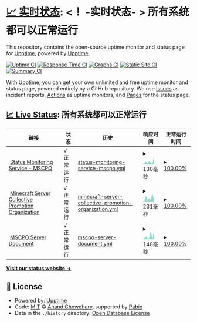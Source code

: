# [📈 实时状态](https://demo.upptime.js.org): <！ -实时状态- > **所有系统都可以正常运行**

This repository contains the open-source uptime monitor and status page for [Upptime](https://upptime.js.org), powered by [Upptime](https://github.com/upptime/upptime).

[![Uptime CI](https://github.com/MSCPO/Upptime/workflows/Uptime%20CI/badge.svg)](https://github.com/MSCPO/Upptime/actions?query=workflow%3A%22Uptime+CI%22)
[![Response Time CI](https://github.com/MSCPO/Upptime/workflows/Response%20Time%20CI/badge.svg)](https://github.com/MSCPO/Upptime/actions?query=workflow%3A%22Response+Time+CI%22)
[![Graphs CI](https://github.com/MSCPO/Upptime/workflows/Graphs%20CI/badge.svg)](https://github.com/MSCPO/Upptime/actions?query=workflow%3A%22Graphs+CI%22)
[![Static Site CI](https://github.com/MSCPO/Upptime/workflows/Static%20Site%20CI/badge.svg)](https://github.com/MSCPO/Upptime/actions?query=workflow%3A%22Static+Site+CI%22)
[![Summary CI](https://github.com/MSCPO/Upptime/workflows/Summary%20CI/badge.svg)](https://github.com/MSCPO/Upptime/actions?query=workflow%3A%22Summary+CI%22)

With [Upptime](https://upptime.js.org), you can get your own unlimited and free uptime monitor and status page, powered entirely by a GitHub repository. We use [Issues](https://github.com/upptime/upptime/issues) as incident reports, [Actions](https://github.com/MSCPO/Upptime/actions) as uptime monitors, and [Pages](https://demo.upptime.js.org) for the status page.

## [📈 Live Status](https://demo.upptime.js.org): <!--live status--> **所有系统都可以正常运行**

<!--start: status pages-->
<!-- This summary is generated by Upptime (https://github.com/upptime/upptime) -->
<!-- Do not edit this manually, your changes will be overwritten -->
<!-- prettier-ignore -->
| 链接 | 状态 | 历史 | 响应时间 | 正常运行时间 |
| --- | ------ | ------- | ------------- | ------ |
| <img alt="" src="https://icons.duckduckgo.com/ip3/mscpostatus.netlify.app.ico" height="13"> [Status Monitoring Service - MSCPO](https://mscpostatus.netlify.app/) | √ 正常运行 | [status-monitoring-service-mscpo.yml](https://github.com/MSCPO/Upptime/commits/HEAD/history/status-monitoring-service-mscpo.yml) | <details><summary><img alt="响应时间图像" src="./graphs/status-monitoring-service-mscpo/response-time-week.png" height="20"> 130毫秒</summary><br><a href="https://mscpostatus.netlify.app/history/status-monitoring-service-mscpo"><img alt="响应时间 151" src="https://img.shields.io/endpoint?url=https%3A%2F%2Fraw.githubusercontent.com%2FMSCPO%2FUpptime%2FHEAD%2Fapi%2Fstatus-monitoring-service-mscpo%2Fresponse-time.json"></a><br><a href="https://mscpostatus.netlify.app/history/status-monitoring-service-mscpo"><img alt="24 小时响应时间 116" src="https://img.shields.io/endpoint?url=https%3A%2F%2Fraw.githubusercontent.com%2FMSCPO%2FUpptime%2FHEAD%2Fapi%2Fstatus-monitoring-service-mscpo%2Fresponse-time-day.json"></a><br><a href="https://mscpostatus.netlify.app/history/status-monitoring-service-mscpo"><img alt="7 天正常运行时间 130" src="https://img.shields.io/endpoint?url=https%3A%2F%2Fraw.githubusercontent.com%2FMSCPO%2FUpptime%2FHEAD%2Fapi%2Fstatus-monitoring-service-mscpo%2Fresponse-time-week.json"></a><br><a href="https://mscpostatus.netlify.app/history/status-monitoring-service-mscpo"><img alt="30天的正常运行时间 164" src="https://img.shields.io/endpoint?url=https%3A%2F%2Fraw.githubusercontent.com%2FMSCPO%2FUpptime%2FHEAD%2Fapi%2Fstatus-monitoring-service-mscpo%2Fresponse-time-month.json"></a><br><a href="https://mscpostatus.netlify.app/history/status-monitoring-service-mscpo"><img alt="1年的正常运行时间 151" src="https://img.shields.io/endpoint?url=https%3A%2F%2Fraw.githubusercontent.com%2FMSCPO%2FUpptime%2FHEAD%2Fapi%2Fstatus-monitoring-service-mscpo%2Fresponse-time-year.json"></a></details> | <details><summary><a href="https://mscpostatus.netlify.app/history/status-monitoring-service-mscpo">100.00%</a></summary><a href="https://mscpostatus.netlify.app/history/status-monitoring-service-mscpo"><img alt="正常运行时间 100.00%" src="https://img.shields.io/endpoint?url=https%3A%2F%2Fraw.githubusercontent.com%2FMSCPO%2FUpptime%2FHEAD%2Fapi%2Fstatus-monitoring-service-mscpo%2Fuptime.json"></a><br><a href="https://mscpostatus.netlify.app/history/status-monitoring-service-mscpo"><img alt="24 小时正常运行时间 100.00%" src="https://img.shields.io/endpoint?url=https%3A%2F%2Fraw.githubusercontent.com%2FMSCPO%2FUpptime%2FHEAD%2Fapi%2Fstatus-monitoring-service-mscpo%2Fuptime-day.json"></a><br><a href="https://mscpostatus.netlify.app/history/status-monitoring-service-mscpo"><img alt="7 天正常运行时间 100.00%" src="https://img.shields.io/endpoint?url=https%3A%2F%2Fraw.githubusercontent.com%2FMSCPO%2FUpptime%2FHEAD%2Fapi%2Fstatus-monitoring-service-mscpo%2Fuptime-week.json"></a><br><a href="https://mscpostatus.netlify.app/history/status-monitoring-service-mscpo"><img alt="30天的正常运行时间 100.00%" src="https://img.shields.io/endpoint?url=https%3A%2F%2Fraw.githubusercontent.com%2FMSCPO%2FUpptime%2FHEAD%2Fapi%2Fstatus-monitoring-service-mscpo%2Fuptime-month.json"></a><br><a href="https://mscpostatus.netlify.app/history/status-monitoring-service-mscpo"><img alt="1年的正常运行时间 100.00%" src="https://img.shields.io/endpoint?url=https%3A%2F%2Fraw.githubusercontent.com%2FMSCPO%2FUpptime%2FHEAD%2Fapi%2Fstatus-monitoring-service-mscpo%2Fuptime-year.json"></a></details>
| <img alt="" src="https://icons.duckduckgo.com/ip3/mscpo.netlify.app.ico" height="13"> [Minecraft Server Collective Promotion Organization](http://mscpo.netlify.app/) | √ 正常运行 | [minecraft-server-collective-promotion-organization.yml](https://github.com/MSCPO/Upptime/commits/HEAD/history/minecraft-server-collective-promotion-organization.yml) | <details><summary><img alt="响应时间图像" src="./graphs/minecraft-server-collective-promotion-organization/response-time-week.png" height="20"> 231毫秒</summary><br><a href="https://mscpostatus.netlify.app/history/minecraft-server-collective-promotion-organization"><img alt="响应时间 193" src="https://img.shields.io/endpoint?url=https%3A%2F%2Fraw.githubusercontent.com%2FMSCPO%2FUpptime%2FHEAD%2Fapi%2Fminecraft-server-collective-promotion-organization%2Fresponse-time.json"></a><br><a href="https://mscpostatus.netlify.app/history/minecraft-server-collective-promotion-organization"><img alt="24 小时响应时间 102" src="https://img.shields.io/endpoint?url=https%3A%2F%2Fraw.githubusercontent.com%2FMSCPO%2FUpptime%2FHEAD%2Fapi%2Fminecraft-server-collective-promotion-organization%2Fresponse-time-day.json"></a><br><a href="https://mscpostatus.netlify.app/history/minecraft-server-collective-promotion-organization"><img alt="7 天正常运行时间 231" src="https://img.shields.io/endpoint?url=https%3A%2F%2Fraw.githubusercontent.com%2FMSCPO%2FUpptime%2FHEAD%2Fapi%2Fminecraft-server-collective-promotion-organization%2Fresponse-time-week.json"></a><br><a href="https://mscpostatus.netlify.app/history/minecraft-server-collective-promotion-organization"><img alt="30天的正常运行时间 211" src="https://img.shields.io/endpoint?url=https%3A%2F%2Fraw.githubusercontent.com%2FMSCPO%2FUpptime%2FHEAD%2Fapi%2Fminecraft-server-collective-promotion-organization%2Fresponse-time-month.json"></a><br><a href="https://mscpostatus.netlify.app/history/minecraft-server-collective-promotion-organization"><img alt="1年的正常运行时间 193" src="https://img.shields.io/endpoint?url=https%3A%2F%2Fraw.githubusercontent.com%2FMSCPO%2FUpptime%2FHEAD%2Fapi%2Fminecraft-server-collective-promotion-organization%2Fresponse-time-year.json"></a></details> | <details><summary><a href="https://mscpostatus.netlify.app/history/minecraft-server-collective-promotion-organization">100.00%</a></summary><a href="https://mscpostatus.netlify.app/history/minecraft-server-collective-promotion-organization"><img alt="正常运行时间 100.00%" src="https://img.shields.io/endpoint?url=https%3A%2F%2Fraw.githubusercontent.com%2FMSCPO%2FUpptime%2FHEAD%2Fapi%2Fminecraft-server-collective-promotion-organization%2Fuptime.json"></a><br><a href="https://mscpostatus.netlify.app/history/minecraft-server-collective-promotion-organization"><img alt="24 小时正常运行时间 100.00%" src="https://img.shields.io/endpoint?url=https%3A%2F%2Fraw.githubusercontent.com%2FMSCPO%2FUpptime%2FHEAD%2Fapi%2Fminecraft-server-collective-promotion-organization%2Fuptime-day.json"></a><br><a href="https://mscpostatus.netlify.app/history/minecraft-server-collective-promotion-organization"><img alt="7 天正常运行时间 100.00%" src="https://img.shields.io/endpoint?url=https%3A%2F%2Fraw.githubusercontent.com%2FMSCPO%2FUpptime%2FHEAD%2Fapi%2Fminecraft-server-collective-promotion-organization%2Fuptime-week.json"></a><br><a href="https://mscpostatus.netlify.app/history/minecraft-server-collective-promotion-organization"><img alt="30天的正常运行时间 100.00%" src="https://img.shields.io/endpoint?url=https%3A%2F%2Fraw.githubusercontent.com%2FMSCPO%2FUpptime%2FHEAD%2Fapi%2Fminecraft-server-collective-promotion-organization%2Fuptime-month.json"></a><br><a href="https://mscpostatus.netlify.app/history/minecraft-server-collective-promotion-organization"><img alt="1年的正常运行时间 100.00%" src="https://img.shields.io/endpoint?url=https%3A%2F%2Fraw.githubusercontent.com%2FMSCPO%2FUpptime%2FHEAD%2Fapi%2Fminecraft-server-collective-promotion-organization%2Fuptime-year.json"></a></details>
| <img alt="" src="https://icons.duckduckgo.com/ip3/mscpodoc.netlify.app.ico" height="13"> [MSCPO Server Document](https://mscpodoc.netlify.app/) | √ 正常运行 | [mscpo-server-document.yml](https://github.com/MSCPO/Upptime/commits/HEAD/history/mscpo-server-document.yml) | <details><summary><img alt="响应时间图像" src="./graphs/mscpo-server-document/response-time-week.png" height="20"> 148毫秒</summary><br><a href="https://mscpostatus.netlify.app/history/mscpo-server-document"><img alt="响应时间 145" src="https://img.shields.io/endpoint?url=https%3A%2F%2Fraw.githubusercontent.com%2FMSCPO%2FUpptime%2FHEAD%2Fapi%2Fmscpo-server-document%2Fresponse-time.json"></a><br><a href="https://mscpostatus.netlify.app/history/mscpo-server-document"><img alt="24 小时响应时间 95" src="https://img.shields.io/endpoint?url=https%3A%2F%2Fraw.githubusercontent.com%2FMSCPO%2FUpptime%2FHEAD%2Fapi%2Fmscpo-server-document%2Fresponse-time-day.json"></a><br><a href="https://mscpostatus.netlify.app/history/mscpo-server-document"><img alt="7 天正常运行时间 148" src="https://img.shields.io/endpoint?url=https%3A%2F%2Fraw.githubusercontent.com%2FMSCPO%2FUpptime%2FHEAD%2Fapi%2Fmscpo-server-document%2Fresponse-time-week.json"></a><br><a href="https://mscpostatus.netlify.app/history/mscpo-server-document"><img alt="30天的正常运行时间 165" src="https://img.shields.io/endpoint?url=https%3A%2F%2Fraw.githubusercontent.com%2FMSCPO%2FUpptime%2FHEAD%2Fapi%2Fmscpo-server-document%2Fresponse-time-month.json"></a><br><a href="https://mscpostatus.netlify.app/history/mscpo-server-document"><img alt="1年的正常运行时间 145" src="https://img.shields.io/endpoint?url=https%3A%2F%2Fraw.githubusercontent.com%2FMSCPO%2FUpptime%2FHEAD%2Fapi%2Fmscpo-server-document%2Fresponse-time-year.json"></a></details> | <details><summary><a href="https://mscpostatus.netlify.app/history/mscpo-server-document">100.00%</a></summary><a href="https://mscpostatus.netlify.app/history/mscpo-server-document"><img alt="正常运行时间 99.98%" src="https://img.shields.io/endpoint?url=https%3A%2F%2Fraw.githubusercontent.com%2FMSCPO%2FUpptime%2FHEAD%2Fapi%2Fmscpo-server-document%2Fuptime.json"></a><br><a href="https://mscpostatus.netlify.app/history/mscpo-server-document"><img alt="24 小时正常运行时间 100.00%" src="https://img.shields.io/endpoint?url=https%3A%2F%2Fraw.githubusercontent.com%2FMSCPO%2FUpptime%2FHEAD%2Fapi%2Fmscpo-server-document%2Fuptime-day.json"></a><br><a href="https://mscpostatus.netlify.app/history/mscpo-server-document"><img alt="7 天正常运行时间 100.00%" src="https://img.shields.io/endpoint?url=https%3A%2F%2Fraw.githubusercontent.com%2FMSCPO%2FUpptime%2FHEAD%2Fapi%2Fmscpo-server-document%2Fuptime-week.json"></a><br><a href="https://mscpostatus.netlify.app/history/mscpo-server-document"><img alt="30天的正常运行时间 100.00%" src="https://img.shields.io/endpoint?url=https%3A%2F%2Fraw.githubusercontent.com%2FMSCPO%2FUpptime%2FHEAD%2Fapi%2Fmscpo-server-document%2Fuptime-month.json"></a><br><a href="https://mscpostatus.netlify.app/history/mscpo-server-document"><img alt="1年的正常运行时间 99.98%" src="https://img.shields.io/endpoint?url=https%3A%2F%2Fraw.githubusercontent.com%2FMSCPO%2FUpptime%2FHEAD%2Fapi%2Fmscpo-server-document%2Fuptime-year.json"></a></details>

<!--end: status pages-->

[**Visit our status website →**](https://demo.upptime.js.org)

## 📄 License

- Powered by: [Upptime](https://github.com/upptime/upptime)
- Code: [MIT](./LICENSE) © [Anand Chowdhary](https://anandchowdhary.com), supported by [Pabio](https://pabio.com)
- Data in the `./history` directory: [Open Database License](https://opendatacommons.org/licenses/odbl/1-0/)
